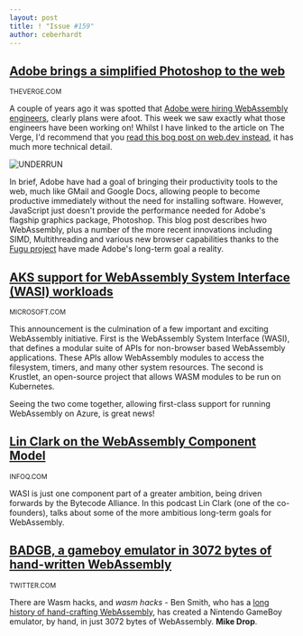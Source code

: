 ```yaml
---
layout: post
title: ! "Issue #159"
author: ceberhardt
---
```


## [Adobe brings a simplified Photoshop to the web](https://www.theverge.com/2021/10/26/22738125/adobe-photoshop-illustrator-web-announced)

<small>THEVERGE.COM</small>

A couple of years ago it was spotted that [Adobe were hiring WebAssembly engineers](https://twitter.com/wasmweekly/status/1149006104782934017?s=21), clearly plans were afoot. This week we saw exactly what those engineers have been working on! Whilst I have linked to the article on The Verge, I'd recommend that you [read this bog post on web.dev instead](https://web.dev/ps-on-the-web/), it has much more technical detail.

![UNDERRUN](https://wasmweekly.news/img/159.png)

In brief, Adobe have had a goal of bringing their productivity tools to the web, much like GMail and Google Docs, allowing people to become productive immediately without the need for installing software. However, JavaScript just doesn't provide the performance needed for Adobe's flagship graphics package, Photoshop. This blog post describes hwo WebAssembly, plus a number of the more recent innovations including SIMD, Multithreading and various new browser capabilities thanks to the [Fugu project](https://www.chromium.org/teams/web-capabilities-fugu) have made Adobe's long-term goal a reality.



## [AKS support for WebAssembly System Interface (WASI) workloads](https://azure.microsoft.com/en-us/updates/public-preview-aks-support-for-webassembly-system-interface-wasi-workloads/)

<small>MICROSOFT.COM</small>

This announcement is the culmination of a few important and exciting WebAssembly initiative. First is the WebAssembly System Interface (WASI), that defines a modular suite of APIs for non-browser based WebAssembly applications. These APIs allow WebAssembly modules to access the filesystem, timers, and many other system resources. The second is Krustlet, an open-source project that allows WASM modules to be run on Kubernetes.

Seeing the two come together, allowing first-class support for running WebAssembly on Azure, is great news!

## [Lin Clark on the WebAssembly Component Model](https://www.infoq.com/podcasts/web-assembly-component-model/)

<small>INFOQ.COM</small>

WASI is just one component part of a greater ambition, being driven forwards by the Bytecode Alliance. In this podcast Lin Clark (one of the co-founders), talks about some of the more ambitious long-term goals for WebAssembly.

## [BADGB, a gameboy emulator in 3072 bytes of hand-written WebAssembly](https://twitter.com/binjimint/status/1449080523385573377)

<small>TWITTER.COM</small>

There are Wasm hacks, and *wasm hacks* - Ben Smith, who has a [long history of hand-crafting WebAssembly](https://binji.github.io/raw-wasm/), has created a Nintendo GameBoy emulator, by hand, in just 3072 bytes of WebAssembly. **Mike Drop**.

